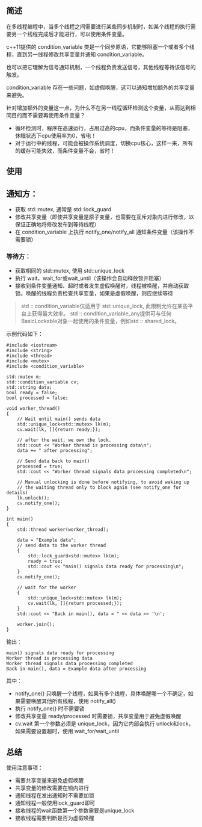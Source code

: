 ## 简述
在多线程编程中，当多个线程之间需要进行某些同步机制时，如某个线程的执行需要另一个线程完成后才能进行，可以使用条件变量。

c++11提供的 condition_variable 类是一个同步原语，它能够阻塞一个或者多个线程，直到另一线程修改共享变量并通知 condition_variable。

也可以把它理解为信号通知机制，一个线程负责发送信号，其他线程等待该信号的触发。

condition_variable 存在一些问题，如虚假唤醒，这可以通知增加额外的共享变量来避免。

针对增加额外的变量这一点，为什么不在另一线程循环检测这个变量，从而达到相同目的而不需要再使用条件变量？

- 循环检测时，程序在高速运行，占用过高的cpu，而条件变量的等待是阻塞，休眠状态下cpu使用率为0，省电！
- 对于运行中的线程，可能会被操作系统调度，切换cpu核心，这样一来，所有的缓存可能失效，而条件变量不会，省时！


## 使用
## 通知方：

- 获取 std::mutex, 通常是 std::lock_guard
- 修改共享变量（即使共享变量是原子变量，也需要在互斥对象内进行修改，以保证正确地将修改发布到等待线程）
- 在 condition_variable 上执行 notify_one/notify_all 通知条件变量（该操作不需要锁）


### 等待方：

- 获取相同的 std::mutex, 使用 std::unique_lock
- 执行 wait，wait_for或wait_until（该操作会自动释放锁并阻塞）
- 接收到条件变量通知、超时或者发生虚假唤醒时，线程被唤醒，并自动获取锁。唤醒的线程负责检查共享变量，如果是虚假唤醒，则应继续等待


>std :: condition_variable仅适用于 std::unique_lock, 此限制允许在某些平台上获得最大效率。 std :: condition_variable_any提供可与任何BasicLockable对象一起使用的条件变量，例如std :: shared_lock。

示例代码如下：


```
#include <iostream>
#include <string>
#include <thread>
#include <mutex>
#include <condition_variable>
 
std::mutex m;
std::condition_variable cv;
std::string data;
bool ready = false;
bool processed = false;
 
void worker_thread()
{
    // Wait until main() sends data
    std::unique_lock<std::mutex> lk(m);
    cv.wait(lk, []{return ready;});
 
    // after the wait, we own the lock.
    std::cout << "Worker thread is processing data\n";
    data += " after processing";
 
    // Send data back to main()
    processed = true;
    std::cout << "Worker thread signals data processing completed\n";
 
    // Manual unlocking is done before notifying, to avoid waking up
    // the waiting thread only to block again (see notify_one for details)
    lk.unlock();
    cv.notify_one();
}
 
int main()
{
    std::thread worker(worker_thread);
 
    data = "Example data";
    // send data to the worker thread
    {
        std::lock_guard<std::mutex> lk(m);
        ready = true;
        std::cout << "main() signals data ready for processing\n";
    }
    cv.notify_one();
 
    // wait for the worker
    {
        std::unique_lock<std::mutex> lk(m);
        cv.wait(lk, []{return processed;});
    }
    std::cout << "Back in main(), data = " << data << '\n';
 
    worker.join();
}

```

输出：


```
main() signals data ready for processing
Worker thread is processing data
Worker thread signals data processing completed
Back in main(), data = Example data after processing

```
其中：

- notify_one() 只唤醒一个线程，如果有多个线程，具体唤醒哪一个不确定，如果需要唤醒其他所有线程，使用 notify_all()
- 执行 notify_one() 时不需要锁
- 修改共享变量 ready/processed 时需要锁，共享变量用于避免虚假唤醒
- cv.wait 第一个参数必须是 unique_lock，因为它内部会执行 unlock和lock，如果需要设置超时，使用 wait_for/wait_until


## 总结
使用注意事项：

- 需要共享变量来避免虚假唤醒
- 共享变量的修改需要在锁内进行
- 通知线程在发出通知时不需要加锁
- 通知线程一般使用lock_guard即可
- 接收线程的wait函数第一个参数需要是unique_lock
- 接收线程需要判断是否为虚假唤醒